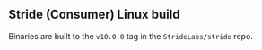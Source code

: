 ## Stride (Consumer) Linux build

Binaries are built to the `v10.0.0` tag in the `StrideLabs/stride` repo.

